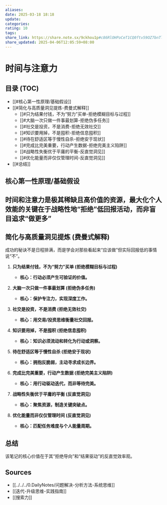 ```yaml
---
aliases:
date: 2025-03-18 18:18
update:
categories:
rating: 10
tags:
share_link: https://share.note.sx/9ckhou1p#c86RlOHPoCeT1CQ0ftv59OZ7bnTlldtyVg+F6t4eYgc
share_updated: 2025-04-06T12:05:59+08:00
---
```


# 时间与注意力

## 目录 (TOC)

* [[#核心第一性原理/基础假设]]
* [[#简化与高质量洞见提炼-费曼式解释]]
  * [[#只为结果付钱，不为“努力”买单-拒绝模糊目标与过程]]
  * [[#大脑一次只做一件事最划算-拒绝伪多任务]]
  * [[#社交是投资，不是消费-拒绝无效社交]]
  * [[#知识要用掉，不是囤积-拒绝信息囤积]]
  * [[#待在舒适区等于慢性自杀-拒绝安于现状]]
  * [[#完成比完美重要，行动产生数据-拒绝完美主义陷阱]]
  * [[#战略性失衡优于平庸的平衡-反直觉洞见]]
  * [[#优化能量而非仅仅管理时间-反直觉洞见]]
* [[#总结]]

## 核心第一性原理/基础假设

## 时间和注意力是极其稀缺且高价值的资源，最大化个人效能的关键在于战略性地“拒绝”低回报活动，而非盲目追求“做更多”

## 简化与高质量洞见提炼 (费曼式解释)

成功的秘诀不是日程排满，而是学会对那些看起来“应该做”但实际回报低的事情说“不”。

1. **只为结果付钱，不为“努力”买单 (拒绝模糊目标与过程)**

    * **核心：行动必须产生可验证的价值。**
2. **大脑一次只做一件事最划算 (拒绝伪多任务)**

    * **核心：保护专注力，实现深度工作。**
3. **社交是投资，不是消费 (拒绝无效社交)**

    * **核心：用交易/投资思维衡量社交回报。**
4. **知识要用掉，不是囤积 (拒绝信息囤积)**

    * **核心：知识必须流动和转化为行动或洞察。**
5. **待在舒适区等于慢性自杀 (拒绝安于现状)**

    * **核心：拥抱反脆弱，主动寻求成长边界。**
6. **完成比完美重要，行动产生数据 (拒绝完美主义陷阱)**

    * **核心：用行动驱动迭代，而非等待完美。**
7. **战略性失衡优于平庸的平衡 (反直觉洞见)**

    * **核心：聚焦资源，制造关键突破点。**
8. **优化能量而非仅仅管理时间 (反直觉洞见)**

    * **核心：匹配任务难度与个人能量周期。**

## 总结

该笔记的核心价值在于其“拒绝导向”和“结果驱动”的反直觉效率观。

## Sources

* [[../../../0.DailyNotes/问题解决-分析方法-系统思维]]
* [[迭代-升级思维-实践指南]]
* [[搜索力]]
